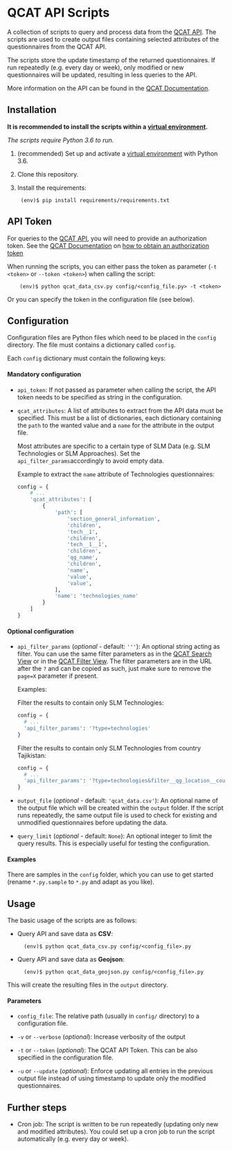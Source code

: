# QCAT API Scripts


A collection of scripts to query and process data from the [QCAT API]. The scripts are used to create output files containing selected attributes of the questionnaires from the QCAT API. 

The scripts store the update timestamp of the returned questionnaires. If run repeatedly (e.g. every day or week), only modified or new questionnaires will be updated, resulting in less queries to the API. 

More information on the API can be found in the [QCAT Documentation].


## Installation

**It is recommended to install the scripts within a [virtual environment].**

*The scripts require Python 3.6 to run.*

1. (recommended) Set up and activate a [virtual environment] with Python 3.6.
1. Clone this repository.
1. Install the requirements:
        
        (env)$ pip install requirements/requirements.txt


## API Token

For queries to the [QCAT API], you will need to provide an authorization token. See the [QCAT Documentation] on [how to obtain an authorization token] 

When running the scripts, you can either pass the token as parameter (`-t <token>` or `--token <token>`) when calling the script:

        (env)$ python qcat_data_csv.py config/<config_file.py> -t <token> 

Or you can specify the token in the configuration file (see below).


## Configuration

Configuration files are Python files which need to be placed in the `config` directory. The file must contains a dictionary called `config`.

Each `config` dictionary must contain the following keys:

#### Mandatory configuration

* `api_token`: If not passed as parameter when calling the script, the API token needs to be specified as string in the configuration.

* `qcat_attributes`: A list of attributes to extract from the API data must be specified. This must be a list of dictionaries, each dictionary containing the `path` to the wanted value and a `name` for the attribute in the output file.

    Most attributes are specific to a certain type of SLM Data (e.g. SLM Technologies or SLM Approaches). Set the `api_filter_params`accordingly to avoid empty data.

    Example to extract the `name` attribute of Technologies questionnaires:
    
    ```python
  config = {
        # ...
        'qcat_attributes': [
            {
                'path': [
                    'section_general_information',
                    'children',
                    'tech__1',
                    'children',
                    'tech__1__1',
                    'children',
                    'qg_name',
                    'children',
                    'name',
                    'value',
                    'value',
                ],
                'name': 'technologies_name'
            }
        ]
    }
    ```
 
#### Optional configuration
     
* `api_filter_params` (*optional* - default: `'''`): An optional string acting as filter. You can use the same filter parameters as in the [QCAT Search View] or in the [QCAT Filter View]. The filter parameters are in the URL after the `?` and can be copied as such, just make sure to remove the `page=X` parameter if present.

    Examples:
    
    Filter the results to contain only SLM Technologies:
    
    ```python
  config = {
      # ...
      'api_filter_params': '?type=technologies'
  }
    ```
    Filter the results to contain only SLM Technologies from country Tajikistan:
    
  ```python
  config = {
    # ...
    'api_filter_params': '?type=technologies&filter__qg_location__country=country_TJK'
  }
  ```

* `output_file` (*optional* - default: `'qcat_data.csv'`): An optional name of the output file which will be created within the `output` folder. If the script runs repeatedly, the same output file is used to check for existing and unmodified questionnaires before updating the data.

* `query_limit` (*optional* - default: `None`): An optional integer to limit the query results. This is especially useful for testing the configuration.

#### Examples

There are samples in the `config` folder, which you can use to get started (rename `*.py.sample` to `*.py` and adapt as you like).


## Usage

The basic usage of the scripts are as follows:

* Query API and save data as **CSV**:

        (env)$ python qcat_data_csv.py config/<config_file>.py
        
* Query API and save data as **Geojson**:

        (env)$ python qcat_data_geojson.py config/<config_file>.py

This will create the resulting files in the `output` directory.


#### Parameters

* `config_file`: The relative path (usually in `config/` directory) to a configuration file.

* `-v` or `--verbose` (*optional*): Increase verbosity of the output

* `-t` or `--token` (*optional*): The QCAT API Token. This can be also specified in the configuration file.

* `-u` or `--update` (*optional*): Enforce updating all entries in the previous output file instead of using timestamp to update only the modified questionnaires.


## Further steps

* Cron job: The script is written to be run repeatedly (updating only new and modified attributes). You could set up a cron job to run the script automatically (e.g. every day or week). 


[QCAT API]: https://qcat.wocat.net/en/api/
[QCAT Documentation]: https://qcat.readthedocs.io/en/latest/api/docs.html
[virtual environment]: http://docs.python-guide.org/en/latest/dev/virtualenvs/
[how to obtain an authorization token]: http://qcat.readthedocs.io/en/latest/api/v2.html#authorization
[QCAT Search View]: https://qcat.wocat.net/en/wocat/list/
[QCAT Filter View]: https://qcat.wocat.net/en/wocat/filter/?type=technologies

